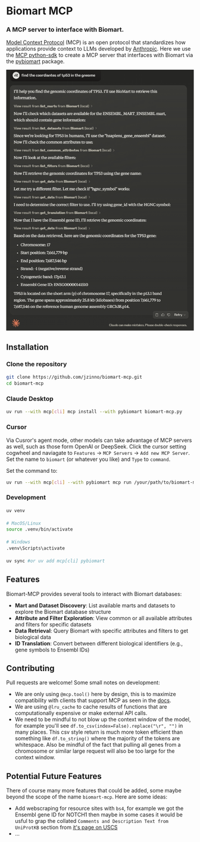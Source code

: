 # Biomart MCP

### A MCP server to interface with Biomart.

[Model Context Protocol](https://modelcontextprotocol.io/introduction) (MCP) is an open protocol that standardizes how applications provide context to LLMs developed by [Anthropic](https://www.anthropic.com/). Here we use the [MCP python-sdk](https://github.com/modelcontextprotocol/python-sdk) to create a MCP server that interfaces with Biomart via the [pybiomart](https://github.com/jrderuiter/pybiomart) package.

![Demo showing biomart-mcp in action](./assets/demo.png)

## Installation

### Clone the repository

```bash
git clone https://github.com/jzinno/biomart-mcp.git
cd biomart-mcp
```

### Claude Desktop

```bash
uv run --with mcp[cli] mcp install --with pybiomart biomart-mcp.py
```

### Cursor

Via Cusror's agent mode, other models can take advantage of MCP servers as well, such as those form OpenAI or DeepSeek. Click the cursor setting cogwheel and naviagate to `Features` -> `MCP Servers` -> `Add new MCP Server`. Set the name to `biomart` (or whatever you like) and `Type` to `command`.

Set the command to:

```bash
uv run --with mcp[cli] --with pybiomart mcp run /your/path/to/biomart-mcp.py
```

### Development

```bash
uv venv

# MacOS/Linux
source .venv/bin/activate

# Windows
.venv\Scripts\activate

uv sync #or uv add mcp[cli] pybiomart
```

## Features

Biomart-MCP provides several tools to interact with Biomart databases:

- **Mart and Dataset Discovery**: List available marts and datasets to explore the Biomart database structure
- **Attribute and Filter Exploration**: View common or all available attributes and filters for specific datasets
- **Data Retrieval**: Query Biomart with specific attributes and filters to get biological data
- **ID Translation**: Convert between different biological identifiers (e.g., gene symbols to Ensembl IDs)

## Contributing

Pull requests are welcome! Some small notes on development:

- We are only using `@mcp.tool()` here by design, this is to maximize compatibility with clients that support MCP as seen in the [docs](https://modelcontextprotocol.io/clients).
- We are using `@lru_cache` to cache results of functions that are computationally expensive or make external API calls.
- We need to be mindful to not blow up the context window of the model, for example you'll see `df.to_csv(index=False).replace("\r", "")` in many places. This csv style return is much more token efficient than something like `df.to_string()` where the majority of the tokens are whitespace. Also be mindful of the fact that pulling all genes from a chromosome or similar large request will also be too large for the context window.

## Potential Future Features

There of course many more features that could be added, some maybe beyond the scope of the name `biomart-mcp`. Here are some ideas:

- Add webscraping for resource sites with `bs4`, for example we got the Ensembl gene ID for NOTCH1 then maybe in some cases it would be usful to grap the collated `Comments and Description Text from UniProtKB` section from [it's page on USCS](https://genome.ucsc.edu/cgi-bin/hgGene?db=hg38&hgg_chrom=chr9&hgg_gene=ENST00000651671.1&hgg_start=136494433&hgg_end=136546048&hgg_type=knownGene)
- $...$
